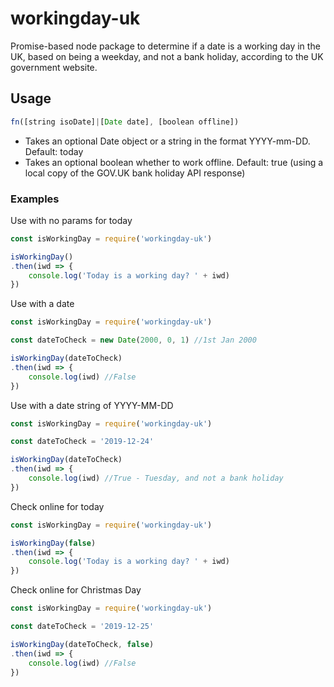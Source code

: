 # workingday-uk
Promise-based node package to determine if a date is a working day in the UK, based on being a weekday, and not a bank holiday, according to the UK government website.

## Usage

```js
fn([string isoDate]|[Date date], [boolean offline])
```

* Takes an optional Date object or a string in the format YYYY-mm-DD. Default: today
* Takes an optional boolean whether to work offline. Default: true (using a local copy of the GOV.UK bank holiday API response)

### Examples

Use with no params for today
```js
const isWorkingDay = require('workingday-uk')

isWorkingDay()
.then(iwd => {
    console.log('Today is a working day? ' + iwd)
})
```

Use with a date
```js
const isWorkingDay = require('workingday-uk')

const dateToCheck = new Date(2000, 0, 1) //1st Jan 2000

isWorkingDay(dateToCheck)
.then(iwd => {
    console.log(iwd) //False
})
```

Use with a date string of YYYY-MM-DD
```js
const isWorkingDay = require('workingday-uk')

const dateToCheck = '2019-12-24'

isWorkingDay(dateToCheck)
.then(iwd => {
    console.log(iwd) //True - Tuesday, and not a bank holiday
})
```

Check online for today
```js
const isWorkingDay = require('workingday-uk')

isWorkingDay(false)
.then(iwd => {
    console.log('Today is a working day? ' + iwd)
})
```

Check online for Christmas Day
```js
const isWorkingDay = require('workingday-uk')

const dateToCheck = '2019-12-25'

isWorkingDay(dateToCheck, false)
.then(iwd => {
    console.log(iwd) //False
})
```
